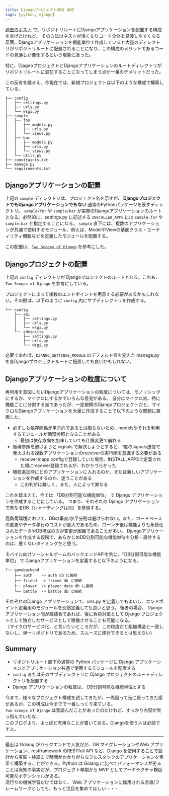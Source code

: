 ```yaml
---
title: Djangoプロジェクト構成 再考
tags: [python, django]
---
```


[過去のポスト](../my-django-project-structure) で、リポジトリルートにDjangoアプリケーションを配置する構成を挙げたけれど、
その方法はネストが浅くなりコード全体を見渡しやすくなる反面、Djangoアプリケーションを機能単位で作成していると大量のディレクトリがリポジトリルートに配置されることになり、この構成のメリットであるコードの見通しが悪化するという現象にあった。

特に、DjagnoプロジェクトとDjangoアプリケーションのルートディレクトリがリポジトリルートに混在することになってしまう点が一番のデメリットだった。

この反省を踏まえ、今現在では、新規プロジェクトは以下のような構成で構築している。

```
├── config
│   ├── settings.py
│   ├── urls.py
│   └── wsgi.py
├── sample
│   ├── foo
│   │   ├── models.py
│   │   ├── urls.py
│   │   └── views.py
│   ├── bar
│   │   ├── models.py
│   │   ├── urls.py
│   │   └── views.py
│   └── utils.py
├── constraints.txt
├── manage.py
└── requirements.txt
```

## Djangoアプリケーションの配置

上記の `sample` ディレクトリは、プロジェクト名を示すが、 **DjangoプロジェクトでもDjangoアプリケーションでもない** 通常のPythonパッケージを表すディレクトリ。
`sample/for` や `sample/bar` が実際のDjangoアプリケーションのルートとなる。必然的に、settings.py に記述する `INSTALLED_APPS` には `sample.for` や `sample.bar` と指定することになる。
`sample` 直下には、複数のアプリケーションが共通で使用するモジュール、例えば、ModelやViewの基底クラス・ユーティリティ関数などを定義したモジュールを配置する。

この配置は、[`Two Scoops of Django`](https://www.amazon.co.jp/dp/B076D5FKFX) を参考にした。

## Djangoプロジェクトの配置

上記の `config` ディレクトリが Djangoプロジェクトのルートとなる。これも、`Two Scoops of Django` を参考にしている。

プロジェクトによって複数のエンドポイントを用意する必要があるかもしれない。その際は、以下のように `config` 内にサブディレクトリを作成する。

```
└── config
    ├── api
    │   ├── settings.py
    │   ├── urls.py
    │   └── wsgi.py
    └── adminsite
        ├── settings.py
        ├── urls.py
        └── wsgi.py
```

必要であれば、`DJANGO_SETTINGS_MODULE` のデフォルト値を変えた manage.py を各Djangoプロジェクトルートに配置しても良いかもしれない。

## Djangoアプリケーションの粒度について

再利用を意図しないDjangoアプリケーションの粒度については、モノリシックにするか、マイクロにするかでいろんな意見がある。
自分はマイクロ派、特に機能ごとに分割する派であったが、一定規模のDjangoプロジェクトだと、マイクロなDjangoアプリケーションを大量に作成することで以下のような問題に直面した。

- 必ずしも依存関係が単方向であるとは限らないため、modelsやそれを利用するモジュールが循環参照となることがある
    - 最初は依存方向を加味していても仕様変更で崩れる
- 循環参照を避けようと signals で解決しようとすると、1度のsignals送信で発火される複数アプリケーションのreceiverの実行順を意識する必要がある
    - receiverをapp configで登録していた場合、INSTALL_APPSで定義された順にreceiver登録されるが、わかりづらかった
- 機能追加時にどのアプリケーションに入れるのか、または新しいアプリケーションを作成するのか、迷うことがある
    - この判断は難しく、また、人によって異なる

これを踏まえて、今では 「DB分割可能な機能単位」 で Django アプリケーションを作成することにしている。
つまり、それぞれの Django アプリケーションで異なるDB（シャーディングは別）を参照する。

高負荷環境において、DBの垂直/水平分割は避けられない。また、コードベースの変更やデータ移行のコストが膨大であるため、ローンチ後は機能よりも永続化されたデータやDB構成の方が変更が困難であることが多い。
Djangoアプリケーションを作成する段階で、あらかじめDB分割可能な機能単位を分析・設計するのは、悪くないタイミングだと思う。

モバイル向けソーシャルゲームのバックエンドAPIを例に、「DB分割可能な機能単位」 で Djangoアプリケーションを定義すると以下のようになる。

```
└── gamebackend
    ├── auth    -> auth db に接続
    ├── friend  -> friend db に接続
    ├── player  -> player data db に接続
    └── battle  -> battle db に接続
```

それぞれのDjango アプリケーションで、urls.py を定義してもよいし、エンドポイント定義用のモジュールを別途定義しても良いと思う。
後者の場合、 Django アプリケーション間が疎結合であれば、後に負荷対策として Django プロジェクトとして独立したサービスとして稼働させることも可能になる。   
（マイクロサービス化、と言いたいところだが、この粒度だと組織構造と一致しないし、単一リポジトリであるため、スムーズに移行できるとは思えない）

## Summary

- リポジトリルート直下の通常の Python パッケージに Django アプリケーションとアプリケーション共通で使用するモジュールを配置する
- `config` またはそのサブディレクトリに Django プロジェクトのルートディレクトリを配置する
- Django アプリケーションの粒度は、 DB分割可能な機能単位とする

今まで、様々なプロジェクト構成を試してきたが、一周回って元に戻ってきた感があるが、この構成は今までで一番しっくり来ている。   
`Two Scoops of Django` は昔読んだことがあったのだけれど、すっかり内容が吹っ飛んでいたな...   
このブログより、よっぽど有用なことが書いてある。Djangoを使う人は必読ですよ。

---

最近は Golang がバックエンドで人気だが、DB マイグレーションやWeb アプリケーション、restframework のRESTfull API など、Django を使用することで設計から実装・検証まで時間がかかりがちなフルスタックのアプリケーションを素早く構築することができる。Python は Golang に比べてパフォーマンスが劣ることは衆知の事実だが、プロジェクト早期から MVP としてアーキテクチャ検証可能なポテンシャルがある。   
流行りの機械学習だけではなく、 Web アプリケーションに採用される言語/フレームワークとしても、もっと注目を集めてほしい・・・
